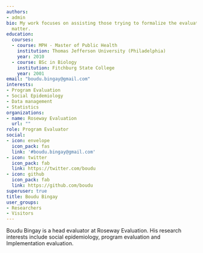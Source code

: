 ```yaml
---
authors:
- admin
bio: My work focuses on assisting those trying to formalize the evaluative structure of their project or organization. On this site, you will see past work, current projects and examples of processes that support the best practices for creating productive projects using evaluation. 
  matter.
education:
  courses:
  - course: MPH - Master of Public Health
    institution: Thomas Jefferson University (Philadelphia)
    year: 2010
  - course: BSc in Biology
    institution: Fitchburg State College
    year: 2001
email: "boudu.bingay@gmail.com"
interests:
- Program Evaluation
- Social Epidemiology
- Data management
- Statistics
organizations:
- name: Roseway Evaluation
  url: ""
role: Program Evaluator
social:
- icon: envelope
  icon_pack: fas
  link: '#boudu.bingay@gmail.com'
- icon: twitter
  icon_pack: fab
  link: https://twitter.com/boudu
- icon: github
  icon_pack: fab
  link: https://github.com/boudu
superuser: true
title: Boudu Bingay
user_groups:
- Researchers
- Visitors
---
```


Boudu Bingay is a head evaluator at Roseway Evaluation. His research interests include social epidemiology, program evaluation and Implementation evaluation.